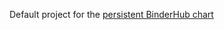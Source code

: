 Default project for the [persistent BinderHub chart](https://github.com/gesiscss/persistent_binderhub)
